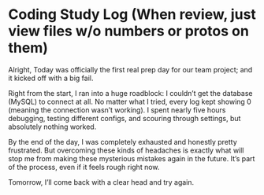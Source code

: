 # Coding Study Log (When review, just view files w/o numbers or protos on them)

Alright, Today was officially the first real prep day for our team project; and it kicked off with a big fail.

Right from the start, I ran into a huge roadblock: I couldn’t get the database (MySQL) to connect at all. No matter what I tried, every log kept showing 0 (meaning the connection wasn’t working). I spent nearly five hours debugging, testing different configs, and scouring through settings, but absolutely nothing worked.

By the end of the day, I was completely exhausted and honestly pretty frustrated.
But overcoming these kinds of headaches is exactly what will stop me from making these mysterious mistakes again in the future. It’s part of the process, even if it feels rough right now.

Tomorrow, I’ll come back with a clear head and try again.

<!-- Going to have a mock interview tmr... kinda nervous and tbh not prepared as I was bust with the project TT ; 2025.07.09 -->